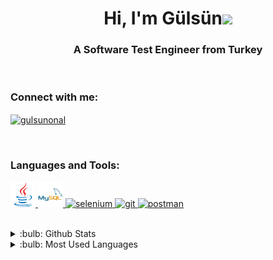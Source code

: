 <h1 align="center">Hi, I'm Gülsün<img src="https://raw.githubusercontent.com/MartinHeinz/MartinHeinz/master/wave.gif" width="30px"></h1>
<h3 align="center">A Software Test Engineer from Turkey</h3>


<br>

<h3 align="left">Connect with me:</h3>
<p align="left">
<a href="https://www.linkedin.com/in/gulsunonal/" target="blank"><img align="center" src="https://raw.githubusercontent.com/rahuldkjain/github-profile-readme-generator/master/src/images/icons/Social/linked-in-alt.svg" alt="gulsunonal" height="30" width="40" /></a>
</p>

<br>

<h3 align="left">Languages and Tools:</h3>
<p align="left"><a href="https://www.java.com" target="_blank"> <img src="https://raw.githubusercontent.com/devicons/devicon/master/icons/java/java-original.svg" alt="java" width="40" height="40"/> </a> <a href="https://www.mysql.com/" target="_blank"> <img src="https://raw.githubusercontent.com/devicons/devicon/master/icons/mysql/mysql-original-wordmark.svg" alt="mysql" width="40" height="40"/> </a> <a href="https://www.selenium.dev" target="_blank"> <img src="https://raw.githubusercontent.com/detain/svg-logos/780f25886640cef088af994181646db2f6b1a3f8/svg/selenium-logo.svg" alt="selenium" width="40" height="40"/> </a>  <a href="https://git-scm.com/" target="_blank"> <img src="https://www.vectorlogo.zone/logos/git-scm/git-scm-icon.svg" alt="git" width="40" height="40"/> </a>  <a href="https://postman.com" target="_blank"> <img src="https://www.vectorlogo.zone/logos/getpostman/getpostman-icon.svg" alt="postman" width="40" height="40"/> </a></p>

<br>

<details>
<summary>:bulb: Github Stats</summary>
<img src="https://github-readme-stats.vercel.app/api?username=glsnnonall&show_icons=true&theme=react">
</details>

<details>
<summary>:bulb: Most Used Languages</summary>
<img src="https://github-readme-stats.vercel.app/api/top-langs/?username=glsnnonall&layout=compact&theme=react">
</details>
